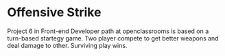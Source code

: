 # Offensive Strike

Project 6 in Front-end Developer path at openclassrooms is based on a turn-based startegy game.
Two player compete to get better weapons and deal damage to other. Surviving play wins.
